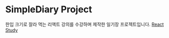 # SimpleDiary Project
한입 크기로 잘라 먹는 리액트 강의를 수강하며 제작한 일기장 프로젝트입니다.
[React Study](https://github.com/lea-hwang/React_Study/tree/master/%ED%95%9C%EC%9E%85%20%ED%81%AC%EA%B8%B0%EB%A1%9C%20%EC%9E%98%EB%9D%BC%20%EB%A8%B9%EB%8A%94%20%EB%A6%AC%EC%95%A1%ED%8A%B8)
